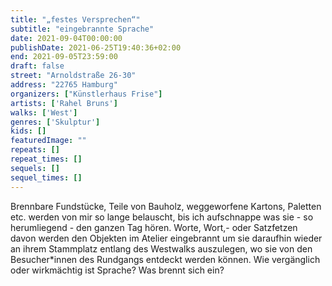 ```yaml
---
title: "„festes Versprechen“"
subtitle: "eingebrannte Sprache"
date: 2021-09-04T00:00:00
publishDate: 2021-06-25T19:40:36+02:00
end: 2021-09-05T23:59:00
draft: false
street: "Arnoldstraße 26-30"
address: "22765 Hamburg"
organizers: ["Künstlerhaus Frise"]
artists: ['Rahel Bruns']
walks: ['West']
genres: ['Skulptur']
kids: []
featuredImage: ""
repeats: []
repeat_times: []
sequels: []
sequel_times: []
---
```


Brennbare Fundstücke, Teile von Bauholz, weggeworfene Kartons, Paletten etc.  werden von mir so lange belauscht, bis ich aufschnappe was sie - so herumliegend - den ganzen Tag hören. Worte, Wort,- oder Satzfetzen davon werden den Objekten im Atelier eingebrannt um sie daraufhin wieder an ihrem Stammplatz entlang des Westwalks auszulegen, wo sie von den Besucher\*innen des Rundgangs entdeckt werden können. Wie vergänglich oder wirkmächtig ist Sprache? Was brennt sich ein?